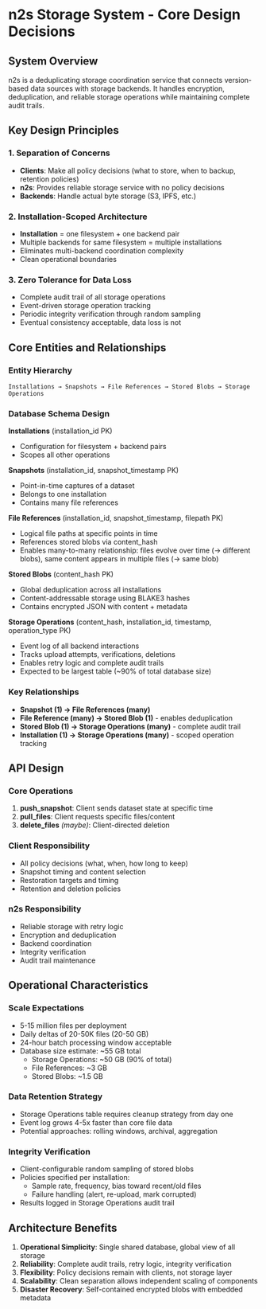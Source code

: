 <!-- 
  Author: PB & Claude
  Maintainer: PB
  Original date: 2025.06.08
  License: (c) HRDAG, 2025, GPL-2 or newer
 -->

# n2s Storage System - Core Design Decisions

## System Overview
n2s is a deduplicating storage coordination service that connects version-based data sources with storage backends. It handles encryption, deduplication, and reliable storage operations while maintaining complete audit trails.

## Key Design Principles

### 1. Separation of Concerns
- **Clients**: Make all policy decisions (what to store, when to backup, retention policies)
- **n2s**: Provides reliable storage service with no policy decisions
- **Backends**: Handle actual byte storage (S3, IPFS, etc.)

### 2. Installation-Scoped Architecture
- **Installation** = one filesystem + one backend pair
- Multiple backends for same filesystem = multiple installations
- Eliminates multi-backend coordination complexity
- Clean operational boundaries

### 3. Zero Tolerance for Data Loss
- Complete audit trail of all storage operations
- Event-driven storage operation tracking
- Periodic integrity verification through random sampling
- Eventual consistency acceptable, data loss is not

## Core Entities and Relationships

### Entity Hierarchy
```
Installations → Snapshots → File References → Stored Blobs → Storage Operations
```

### Database Schema Design

**Installations** (installation_id PK)
- Configuration for filesystem + backend pairs
- Scopes all other operations

**Snapshots** (installation_id, snapshot_timestamp PK)
- Point-in-time captures of a dataset
- Belongs to one installation
- Contains many file references

**File References** (installation_id, snapshot_timestamp, filepath PK)
- Logical file paths at specific points in time
- References stored blobs via content_hash
- Enables many-to-many relationship: files evolve over time (→ different blobs), same content appears in multiple files (→ same blob)

**Stored Blobs** (content_hash PK)
- Global deduplication across all installations
- Content-addressable storage using BLAKE3 hashes
- Contains encrypted JSON with content + metadata

**Storage Operations** (content_hash, installation_id, timestamp, operation_type PK)
- Event log of all backend interactions
- Tracks upload attempts, verifications, deletions
- Enables retry logic and complete audit trails
- Expected to be largest table (~90% of total database size)

### Key Relationships
- **Snapshot (1) → File References (many)**
- **File Reference (many) → Stored Blob (1)** - enables deduplication
- **Stored Blob (1) → Storage Operations (many)** - complete audit trail
- **Installation (1) → Storage Operations (many)** - scoped operation tracking

## API Design

### Core Operations
1. **push_snapshot**: Client sends dataset state at specific time
2. **pull_files**: Client requests specific files/content
3. **delete_files** *(maybe)*: Client-directed deletion

### Client Responsibility
- All policy decisions (what, when, how long to keep)
- Snapshot timing and content selection
- Restoration targets and timing
- Retention and deletion policies

### n2s Responsibility
- Reliable storage with retry logic
- Encryption and deduplication
- Backend coordination
- Integrity verification
- Audit trail maintenance

## Operational Characteristics

### Scale Expectations
- 5-15 million files per deployment
- Daily deltas of 20-50K files (20-50 GB)
- 24-hour batch processing window acceptable
- Database size estimate: ~55 GB total
  - Storage Operations: ~50 GB (90% of total)
  - File References: ~3 GB
  - Stored Blobs: ~1.5 GB

### Data Retention Strategy
- Storage Operations table requires cleanup strategy from day one
- Event log grows 4-5x faster than core file data
- Potential approaches: rolling windows, archival, aggregation

### Integrity Verification
- Client-configurable random sampling of stored blobs
- Policies specified per installation:
  - Sample rate, frequency, bias toward recent/old files
  - Failure handling (alert, re-upload, mark corrupted)
- Results logged in Storage Operations audit trail

## Architecture Benefits

1. **Operational Simplicity**: Single shared database, global view of all storage
2. **Reliability**: Complete audit trails, retry logic, integrity verification
3. **Flexibility**: Policy decisions remain with clients, not storage layer
4. **Scalability**: Clean separation allows independent scaling of components
5. **Disaster Recovery**: Self-contained encrypted blobs with embedded metadata
